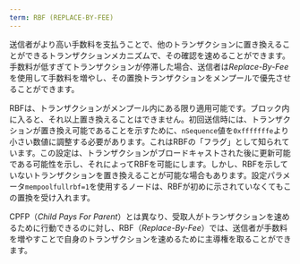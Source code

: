```yaml
---
term: RBF (REPLACE-BY-FEE)
---
```


送信者がより高い手数料を支払うことで、他のトランザクションに置き換えることができるトランザクションメカニズムで、その確認を速めることができます。手数料が低すぎてトランザクションが停滞した場合、送信者は*Replace-By-Fee*を使用して手数料を増やし、その置換トランザクションをメンプールで優先させることができます。

RBFは、トランザクションがメンプール内にある限り適用可能です。ブロック内に入ると、それ以上置き換えることはできません。初回送信時には、トランザクションが置き換え可能であることを示すために、`nSequence`値を`0xfffffffe`より小さい数値に調整する必要があります。これはRBFの「フラグ」として知られています。この設定は、トランザクションがブロードキャストされた後に更新可能である可能性を示し、それによってRBFを可能にします。しかし、RBFを示していないトランザクションを置き換えることが可能な場合もあります。設定パラメータ`mempoolfullrbf=1`を使用するノードは、RBFが初めに示されていなくてもこの置換を受け入れます。

CPFP（*Child Pays For Parent*）とは異なり、受取人がトランザクションを速めるために行動できるのに対し、RBF（*Replace-By-Fee*）では、送信者が手数料を増やすことで自身のトランザクションを速めるために主導権を取ることができます。